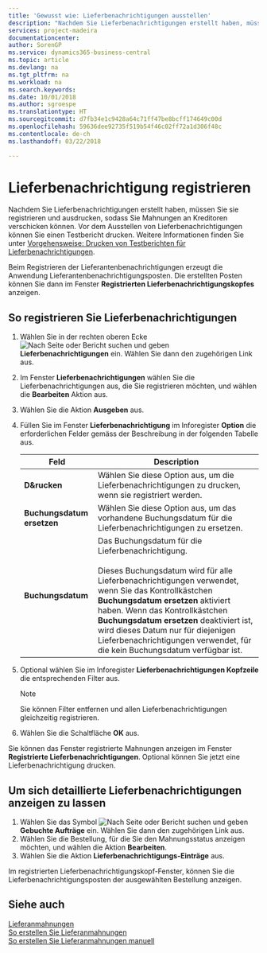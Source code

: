 ```yaml
---
title: 'Gewusst wie: Lieferbenachrichtigungen ausstellen'
description: "Nachdem Sie Lieferbenachrichtigungen erstellt haben, müssen Sie sie registrieren und ausdrucken, sodass Sie Mahnungen an Kreditoren verschicken können. Vor dem Ausstellen von Lieferbenachrichtigungen können Sie einen Testbericht drucken."
services: project-madeira
documentationcenter: 
author: SorenGP
ms.service: dynamics365-business-central
ms.topic: article
ms.devlang: na
ms.tgt_pltfrm: na
ms.workload: na
ms.search.keywords: 
ms.date: 10/01/2018
ms.author: sgroespe
ms.translationtype: HT
ms.sourcegitcommit: d7fb34e1c9428a64c71ff47be8bcff174649c00d
ms.openlocfilehash: 59636dee92735f519b54f46c02ff72a1d306f48c
ms.contentlocale: de-ch
ms.lasthandoff: 03/22/2018

---
```

# <a name="issue-delivery-reminders"></a>Lieferbenachrichtigung registrieren
Nachdem Sie Lieferbenachrichtigungen erstellt haben, müssen Sie sie registrieren und ausdrucken, sodass Sie Mahnungen an Kreditoren verschicken können. Vor dem Ausstellen von Lieferbenachrichtigungen können Sie einen Testbericht drucken. Weitere Informationen finden Sie unter [Vorgehensweise: Drucken von Testberichten für  Lieferbenachrichtigungen](how-to-print-test-reports-for-delivery-reminders.md).  

Beim Registrieren der Lieferantenbenachrichtigungen erzeugt die Anwendung Lieferantenbenachrichtigungsposten. Die erstellten Posten können Sie dann im Fenster **Registrierten Lieferbenachrichtigungskopfes** anzeigen.  

## <a name="to-issue-delivery-reminders"></a>So registrieren Sie Lieferbenachrichtigungen  

1.  Wählen Sie in der rechten oberen Ecke ![Nach Seite oder Bericht suchen](../../media/ui-search/search_small.png "Symbol nach Seite oder Bericht suchen") und geben **Lieferbenachrichtigungen** ein. Wählen Sie dann den zugehörigen Link aus.  
2.  Im Fenster **Lieferbenachrichtigungen** wählen Sie die Lieferbenachrichtigungen aus, die Sie registrieren möchten, und wählen die **Bearbeiten** Aktion aus.  
3.  Wählen Sie die Aktion **Ausgeben** aus.  
4.  Füllen Sie im Fenster **Lieferbenachrichtigung** im Inforegister **Option** die erforderlichen Felder gemäss der Beschreibung in der folgenden Tabelle aus.  

    |Feld|Description|  
    |---------------------------------|---------------------------------------|  
    |**D&rucken**|Wählen Sie diese Option aus, um die Lieferbenachrichtigungen zu drucken, wenn sie registriert werden.|  
    |**Buchungsdatum ersetzen**|Wählen Sie diese Option aus, um das vorhandene Buchungsdatum für die Lieferbenachrichtigungen zu ersetzen.|  
    |**Buchungsdatum**|Das Buchungsdatum für die Lieferbenachrichtigung.<br /><br /> Dieses Buchungsdatum wird für alle Lieferbenachrichtigungen verwendet, wenn Sie das Kontrollkästchen **Buchungsdatum ersetzen** aktiviert haben. Wenn das Kontrollkästchen **Buchungsdatum ersetzen** deaktiviert ist, wird dieses Datum nur für diejenigen Lieferbenachrichtigungen verwendet, für die kein Buchungsdatum verfügbar ist.|  

5.  Optional wählen Sie im Inforegister **Lieferbenachrichtigungen Kopfzeile** die entsprechenden Filter aus.  

    > [!NOTE]  
    >  Sie können Filter entfernen und allen Lieferbenachrichtigungen gleichzeitig registrieren.  

6.  Wählen Sie die Schaltfläche **OK** aus.  

Sie können das Fenster registrierte Mahnungen anzeigen im Fenster **Registrierte Lieferbenachrichtigungen**. Optional können Sie jetzt eine Lieferbenachrichtigung drucken.  

## <a name="to-view-delivery-reminder-ledger-entries"></a>Um sich detaillierte Lieferbenachrichtigungen anzeigen zu lassen  

1.  Wählen Sie das Symbol ![Nach Seite oder Bericht suchen](../../media/ui-search/search_small.png "Nach Seite oder Bericht suchen") und geben **Gebuchte Aufträge** ein. Wählen Sie dann den zugehörigen Link aus.  
2.  Wählen Sie die Bestellung, für die Sie den Mahnungsstatus anzeigen möchten, und wählen die Aktion **Bearbeiten**.  
3.  Wählen Sie die Aktion **Lieferbenachrichtigungs-Einträge** aus.  

Im registrierten Lieferbenachrichtigungskopf-Fenster, können Sie die Lieferbenachrichtigungsposten der ausgewählten Bestellung anzeigen.  

## <a name="see-also"></a>Siehe auch  
 [Lieferanmahnungen](delivery-reminders.md)   
 [So erstellen Sie Lieferanmahnungen](how-to-generate-delivery-reminders.md)   
 [So erstellen Sie Lieferanmahnungen manuell](how-to-create-delivery-reminders-manually.md)

